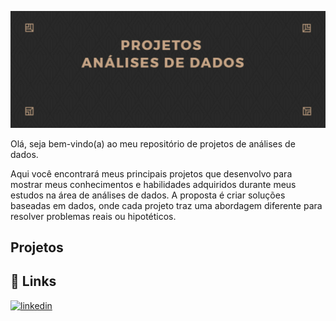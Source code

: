 
![](https://github.com/DuduTrindade/Analises_de_Dados/blob/main/imagens/IMG01.jpg)

Olá, seja bem-vindo(a) ao meu repositório de projetos de análises de dados.

Aqui você encontrará meus principais projetos que desenvolvo para mostrar meus conhecimentos e habilidades adquiridos durante meus estudos na área de análises de dados.
A proposta é criar soluções baseadas em dados, onde cada projeto traz uma abordagem diferente para resolver problemas reais ou hipotéticos.

## Projetos

## 🔗 Links

[![linkedin](https://img.shields.io/badge/linkedin-0A66C2?style=for-the-badge&logo=linkedin&logoColor=white)](https://www.linkedin.com/in/eduardo-trindade-5506921b4/)


